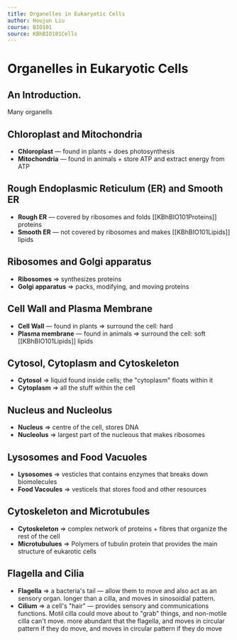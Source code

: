 ```yaml
---
title: Organelles in Eukaryotic Cells
author: Houjun Liu
course: BIO101
source: KBhBIO101Cells
---
```


# Organelles in Eukaryotic Cells

## An Introduction.
Many organells 

## Chloroplast and Mitochondria
* **Chloroplast** — found in plants + does photosynthesis
* **Mitochondria** — found in animals + store ATP and extract energy from ATP

## Rough Endoplasmic Reticulum (ER) and Smooth ER	
* **Rough ER** — covered by ribosomes and folds [[KBhBIO101Proteins]] proteins
* **Smooth ER** — not covered by ribosomes and makes [[KBhBIO101Lipids]] lipids

## Ribosomes and Golgi apparatus
* **Ribosomes** => synthesizes proteins
* **Golgi apparatus** => packs, modifying, and moving proteins 

## Cell Wall and Plasma Membrane
* **Cell Wall** — found in plants => surround the cell: hard
* **Plasma membrane** — found in animals => surround the cell: soft [[KBhBIO101Lipids]] lipids

## Cytosol, Cytoplasm and Cytoskeleton
* **Cytosol** => liquid found inside cells; the "cytoplasm" floats within it
* **Cytoplasm** => all the stuff within the cell

## Nucleus and Nucleolus
* **Nucleus** => centre of the cell, stores DNA
* **Nucleolus** => largest part of the nucleous that makes ribosomes

## Lysosomes and Food Vacuoles
* **Lysosomes** => vesticles that contains enzymes that breaks down biomolecules
* **Food Vacoules** => vesticels that stores food and other resources

## Cytoskeleton and Microtubules
* **Cytoskeleton** => complex network of proteins + fibres that organize the rest of the cell
* **Microtubulues** => Polymers of tubulin protein that provides the main structure of eukarotic cells 

## Flagella and Cilia 
* **Flagella** => a bacteria's tail — allow them to move and also act as an sensory organ. longer than a cilla, and moves in sinosoidial pattern.
* **Cilium** => a cell's "hair" — provides sensory and communications functions. Motil cilla could move about to "grab" things, and non-motile cilla can't move. more abundant that the flagella, and moves in circular pattern if they do move, and moves in circular pattern if they do move

		